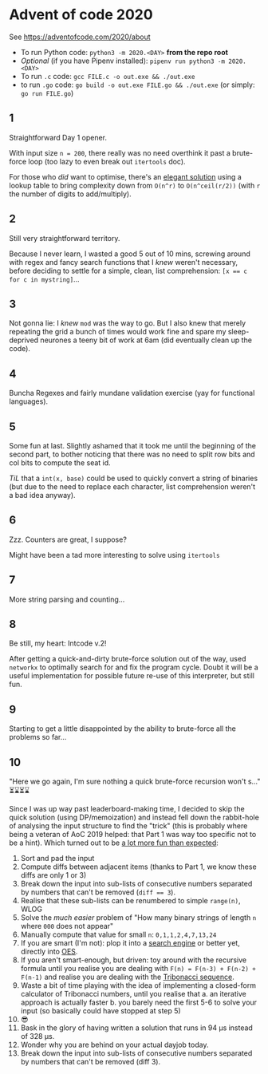 # Advent of code 2020

See https://adventofcode.com/2020/about

* To run Python code: `python3 -m 2020.<DAY>` **from the repo root**
* *Optional* (if you have Pipenv installed): `pipenv run python3 -m 2020.<DAY>`
* To run `.c` code: `gcc FILE.c -o out.exe && ./out.exe`
* to run `.go` code: `go build -o out.exe FILE.go && ./out.exe` (or simply: `go run FILE.go`)


## 1

Straightforward Day 1 opener.

With input size `n = 200`, there really was no need overthink it past a brute-force loop (too lazy to even break out `itertools` doc).

For those who *did* want to optimise, there's an [elegant solution](https://gist.github.com/sharpobject/72ccfe8eaac07346576fb5e6670681da) using a lookup table to bring complexity down from `O(n^r)` to `O(n^ceil(r/2))` (with `r` the number of digits to add/multiply).

## 2

Still very straightforward territory.

Because I never learn, I wasted a good 5 out of 10 mins, screwing around with regex and fancy search functions that I *knew* weren't necessary, before deciding to settle for a simple, clean, list comprehension: `[x == c for c in mystring]`…


## 3

Not gonna lie: I *knew* `mod` was the way to go. But I also knew that merely repeating the grid a bunch of times would work fine and spare my sleep-deprived neurones a teeny bit of work at 6am (did eventually clean up the code).

## 4

Buncha Regexes and fairly mundane validation exercise (yay for functional languages).

## 5

Some fun at last. Slightly ashamed that it took me until the beginning of the second part, to bother noticing that there was no need to split row bits and col bits to compute the seat id.

*TiL* that a `int(x, base)` could be used to quickly convert a string of binaries (but due to the need to replace each character, list comprehension weren't a bad idea anyway).

## 6

Zzz. Counters are great, I suppose?

Might have been a tad more interesting to solve using `itertools`

## 7

More string parsing and counting…

## 8

Be still, my heart: Intcode v.2!

After getting a quick-and-dirty brute-force solution out of the way, used `networkx` to optimally search for and fix the program cycle. Doubt it will be a useful implementation for possible future re-use of this interpreter, but still fun.

## 9

Starting to get a little disappointed by the ability to brute-force all the problems so far…

## 10

"Here we go again, I'm sure nothing a quick brute-force recursion won't s…" ⏳⌛️⏳⌛️

Since I was up way past leaderboard-making time, I decided to skip the quick solution (using DP/memoization) and instead fell down the rabbit-hole of analysing the input structure to find the "trick" (this is probably where being a veteran of AoC 2019 helped: that Part 1 was way too specific not to be a hint). Which turned out to be [a lot more fun than expected](https://github.com/zedrdave/advent_of_code/blob/master/2020/10/__main__.py):

1. Sort and pad the input
1. Compute diffs between adjacent items (thanks to Part 1, we know these diffs are only 1 or 3)
1. Break down the input into sub-lists of consecutive numbers separated by numbers that can't be removed (`diff == 3`).
1. Realise that these sub-lists can be renumbered to simple `range(n)`, WLOG
1. Solve the *much easier* problem of "How many binary strings of length `n` where `000` does not appear"
1. Manually compute that value for small `n`: `0,1,1,2,4,7,13,24` 
1. If you are smart (I'm not): plop it into a [search engine](https://duckduckgo.com/?q=1%2C1%2C2%2C4%2C7%2C13%2C24%2C44&t=osx&ia=web) or better yet, directly into [OES](https://oeis.org/A000073).
1. If you aren't smart-enough, but driven: toy around with the recursive formula until you realise you are dealing with `F(n) = F(n-3) + F(n-2) + F(n-1)` and realise you are dealing with the [Tribonacci sequence](https://oeis.org/A000073).
1. Waste a bit of time playing with the idea of implementing a closed-form calculator of Tribonacci numbers, until you realise that a. an iterative approach is actually faster b. you barely need the first 5-6 to solve your input (so basically could have stopped at step 5)
1. 😎
1. Bask in the glory of having written a solution that runs in 94 µs instead of 328 µs.
1. Wonder why you are behind on your actual dayjob today.
1. Break down the input into sub-lists of consecutive numbers separated by numbers that can't be removed (diff 3).
